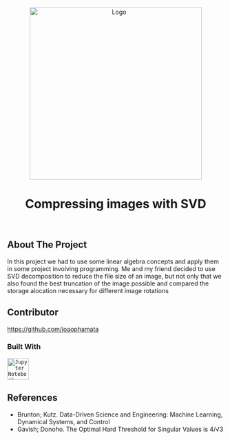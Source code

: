 <!-- Improved compatibility of back to top link: See: https://github.com/othneildrew/Best-README-Template/pull/73 -->
<a name="readme-top"></a>
<!--
*** Thanks for checking out the Best-README-Template. If you have a suggestion
*** that would make this better, please fork the repo and create a pull request
*** or simply open an issue with the tag "enhancement".
*** Don't forget to give the project a star!
*** Thanks again! Now go create something AMAZING! :D
-->


<!-- PROJECT LOGO -->
<br />
<div align="center">
    <img src="https://dmicz.github.io/assets/img/svd_compression/svd_compression_19_0.png" alt="Logo" width="400">
  </a>

  <h1 align="center">Compressing images with SVD</h1>
  <br>
  </div>



<!-- ABOUT THE PROJECT -->
## About The Project

In this project we had to use some linear algebra concepts and apply them in some project involving programming. Me and my friend decided to use SVD decomposition to reduce the file size of an image, but not only that we also found the best truncation of the image possible and compared the storage alocation necessary for different image rotations

## Contributor
https://github.com/joaophamata

### Built With
<div>
	<code><img width="50" src="https://user-images.githubusercontent.com/25181517/183914128-3fc88b4a-4ac1-40e6-9443-9a30182379b7.png" alt="Jupyter Notebook" title="Jupyter Notebook"/></code>
</div>


## References
- Brunton; Kutz. Data-Driven Science and Engineering: Machine Learning, Dynamical Systems, and Control
- Gavish; Donoho. The Optimal Hard Threshold for Singular Values is 4/√3
